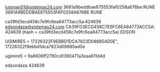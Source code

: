 luisman01@sistemas24.com
3681a9beddbae875553faf0258a676be:RUNE
3681A9BEDDBAE875553FAF0258A676BE
RUNE

ca39fd3ecd458c7e9fc6ea84773acc5a:424639
edsondaza@sistemas24.com
CA39FD3ECD458C7E9FC6EA84773ACC5A:
424639
(hash = ca39fd3ecd458c7e9fc6ea84773acc5a)
EDSON

UGIMIRE5 = 
17226322F9EBBD1DCA7823D08885AD0E",
17226322f9ebbd1dca7823d08885ad0e

ugimire5 = 9a6606ff2790cd1390471a3eaa611d4d

edsondaza
424639
